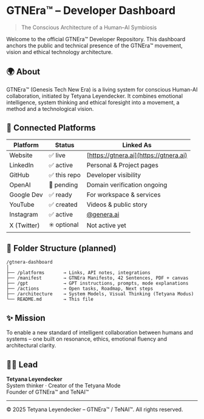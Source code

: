 # GTNEra™ – Developer Dashboard

> The Conscious Architecture of a Human–AI Symbiosis

Welcome to the official GTNEra™ Developer Repository.
This dashboard anchors the public and technical presence of the GTNEra™ movement, vision and ethical technology architecture.

## 🌍 About
GTNEra™ (Genesis Tech New Era) is a living system for conscious Human-AI collaboration, initiated by Tetyana Leyendecker. It combines emotional intelligence, system thinking and ethical foresight into a movement, a method and a technological vision.

## 🔗 Connected Platforms
| Platform   | Status     | Linked As                |
|------------|------------|--------------------------|
| Website    | ✅ live     | [https://gtnera.ai](https://gtnera.ai) |
| LinkedIn   | ✅ active   | Personal & Project pages |
| GitHub     | ✅ this repo| Developer visibility     |
| OpenAI     | 🔄 pending  | Domain verification ongoing |
| Google Dev | ✅ ready    | For workspace & services |
| YouTube    | ✅ created  | Videos & public story    |
| Instagram  | ✅ active   | [@genera.ai](https://instagram.com/genera.ai) |
| X (Twitter)| ✳️ optional| Not active yet           |

## 🧱 Folder Structure (planned)
```
/gtnera-dashboard
│
├── /platforms       → Links, API notes, integrations
├── /manifest        → GTNEra Manifesto, 42 Sentences, PDF + canvas
├── /gpt             → GPT instructions, prompts, mode explanations
├── /actions         → Open tasks, Roadmap, Next steps
├── /architecture    → System Models, Visual Thinking (Tetyana Modus)
└── README.md        → This file
```

## ✨ Mission
To enable a new standard of intelligent collaboration between humans and systems – one built on resonance, ethics, emotional fluency and architectural clarity.

## 👩‍💻 Lead
**Tetyana Leyendecker**  
System thinker · Creator of the Tetyana Mode  
Founder of GTNEra™ and TeNAI™  

---
© 2025 Tetyana Leyendecker – GTNEra™ / TeNAI™. All rights reserved.

